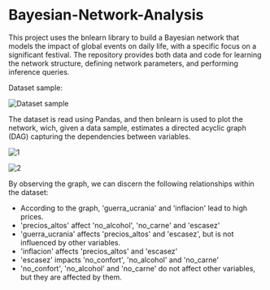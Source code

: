 # Bayesian-Network-Analysis
This project uses the bnlearn library to build a Bayesian network that models the impact of global events on daily life, with a specific focus on a significant festival. The repository provides both data and code for learning the network structure, defining network parameters, and performing inference queries.

Dataset sample:

![Dataset sample](https://github.com/Simoonmh/Bayesian-Network-Analysis/assets/62888236/9c576d45-e97a-496b-b0d2-c68fdb601d8e)

The dataset is read using Pandas, and then bnlearn is used to plot the network, wich, given a data sample, estimates a directed acyclic graph (DAG) capturing the dependencies between variables.

![1](https://github.com/Simoonmh/Bayesian-Network-Analysis/assets/62888236/5bc2381b-c3f0-4850-90dd-506b8ba489a1)

![2](https://github.com/Simoonmh/Bayesian-Network-Analysis/assets/62888236/e5fc9bcb-5f00-4c2a-983c-c17b77368c5f)

By observing the graph, we can discern the following relationships within the dataset:
- According to the graph, 'guerra_ucrania' and 'inflacion' lead to high prices.
- 'precios_altos' affect 'no_alcohol', 'no_carne' and 'escasez'
- 'guerra_ucrania' affects 'precios_altos' and 'escasez', but is not influenced by other variables.
- 'inflacion' affects 'precios_altos' and 'escasez'
- 'escasez' impacts 'no_confort', 'no_alcohol' and 'no_carne'
- 'no_confort', 'no_alcohol' and 'no_carne' do not affect other variables, but they are affected by them.
